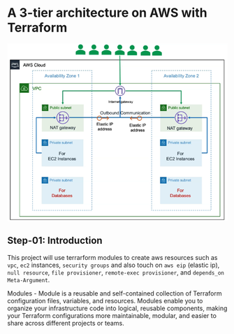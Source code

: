 # A 3-tier architecture on AWS with Terraform

![3-tier-diagram](https://github.com/thinkC/new-devops-projects/blob/master/aws-terraform-img/01-img-01.png?raw=true)

## Step-01: Introduction

This project will use terrarform modules to create aws resources such as `vpc`, `ec2` instances, `security groups` and also touch on `aws eip` (elastic ip), `null resource`, `file provisioner`, `remote-exec provisioner`, and `depends_on Meta-Argument`.

Modules -  Module is a reusable and self-contained collection of Terraform configuration files, variables, and resources. Modules enable you to organize your infrastructure code into logical, reusable components, making your Terraform configurations more maintainable, modular, and easier to share across different projects or teams.